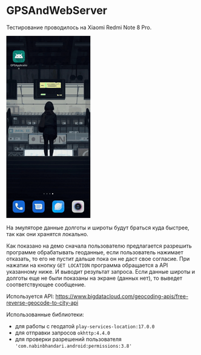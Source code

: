 # GPSAndWebServer
 
Тестирование проводилось на Xiaomi Redmi Note 8 Pro.

![Demo](demo/demo.gif)

На эмуляторе данные долготы и широты будут браться куда быстрее, так как они хранятся локально.

Как показано на демо сначала пользователю предлагается разрешить программе обрабатывать геоданные, если пользователь нажимает отказать, то его не пустит дальше пока он не даст свое согласие.
При нажатии на кнопку `GET LOCATION` программа обращается а API указанному ниже. И выводит результат запроса. Если данные широты и долготы еще не были показаны на экране (данных нет), то выведет соответствующее сообщение.

Используется API: https://www.bigdatacloud.com/geocoding-apis/free-reverse-geocode-to-city-api

Использованные библиотеки: 
 * для работы с геодатой `play-services-location:17.0.0`
 * для отправки запросов `okhttp:4.4.0`
 * для проверки разрешений пользователя `'com.nabinbhandari.android:permissions:3.8'`

